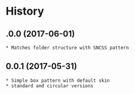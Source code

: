 # History

## .0.0 (2017-06-01)
    * Matches folder structure with SNCSS pattern

## 0.0.1 (2017-05-31)
    * Simple box pattern with default skin
    * standard and circular versions